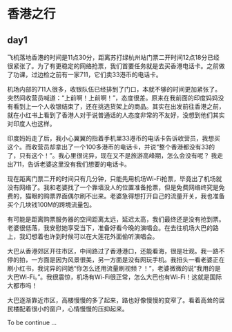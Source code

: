 # 香港之行

## day1

飞机落地香港的时间是11点30分，距离苏打绿杭州站门票二开时间12点18分已经很紧张了。为了有更稳定的网络抢票，我们首要任务就是去买香港电话卡。之前做了功课，过边检之前有一家711，它们卖33港币的电话卡。

机场内部的711人很多，收银队伍已经排到了门口，本就不够的时间更加紧张了。突然间收营员喊道：“上前啊！上前啊！”，态度很差。原来在我前面的印度妈妈没有看到上一个人收银结束了，还在挑选货架上的商品。其实在出发前往香港之前，就在小红书上看到了香港人对于说普通话的人态度非常的不友好，没想到他们其实对印度人也这样。

印度妈妈走了后，我小心翼翼的指着手机里33港币的电话卡告诉收营员，我想买这个。而收营员却拿出了一个100多港币的电话卡，并说“整个香港都没有33的了，只有这个！”。我心里很诧异，现在又不是旅游高峰期，怎么会没有呢？ 我走出711，告诉老婆这里没有我们想要的电话卡。

现在距离门票二开的时间只有几分钟，只能先用机场Wi-Fi抢票，毕竟出了机场就没有网络了。我和老婆找了一个靠墙没人的位置准备抢票，但是免费网络终究是免费的，猫眼的购票界面偶尔刷不出来。老婆急得想打开自己的流量开关，我也准备买个几块钱100M的跨境流量包。

有可能是距离购票服务器的空间距离太远，延迟太高，我们最终还是没有抢到票。老婆很低落，我安慰她享受当下，准备好看今晚的演唱会。在去往机场大巴的路上，我幻想着也许到时候可以在大莲花外面偷听演唱会。

大巴从香港郊区开往市区，中间路过了香港港口，还能看海，很是壮观。我一路不停的拍，一方面是因为风景很美，另一方面是没有网玩手机。我扭头一看老婆正在刷小红书，我诧异的问她“你怎么还用流量刷视频？！”，老婆微微的说“我用的是大巴Wi-Fi。”。我很震惊，机场有Wi-Fi很正常，怎么大巴也有Wi-Fi！这就是国际大都市吗！

大巴逐渐靠近市区，高楼慢慢的多了起来，路也好像慢慢的变窄了。看着高耸的居民楼配着很小的窗户，心情慢慢的压抑起来。

To be continue ...